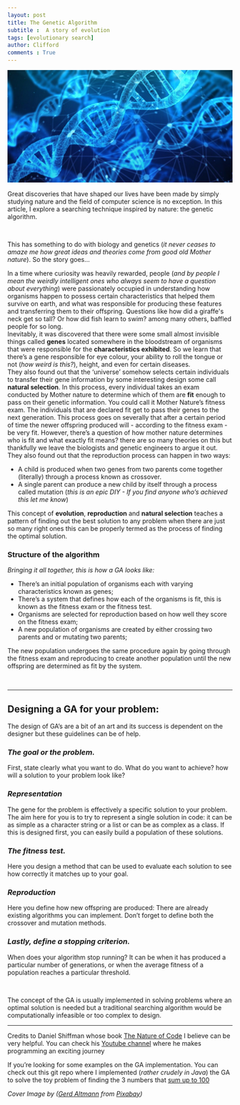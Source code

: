 ```yaml
---
layout: post
title: The Genetic Algorithm
subtitle :  A story of evolution
tags: [evolutionary search]
author: Clifford
comments : True
---
```


![dna](/assets/project/dna.jpg)

Great discoveries that have shaped our lives have been made by simply studying nature and the field of computer science is no exception. In this article, I explore a searching technique inspired by nature: the genetic algorithm.

<br>

This has something to do with biology and genetics (_it never ceases to amaze me how great ideas and theories come from good old Mother nature_). So the story goes...

In a time where curiosity was heavily rewarded, people (_and by people I mean the weirdly intelligent ones who always seem to have a question about everything_) were passionately occupied in understanding how organisms happen to possess certain characteristics that helped them survive on earth, and what was responsible for producing these features and transferring them to their offspring. Questions like how did a  giraffe's neck get so tall? Or how did fish learn to swim? among many others, baffled people for so long.
<br>
Inevitably, it was discovered that there were some small almost invisible things called **genes** located somewhere in the bloodstream of organisms that were responsible for the **characteristics exhibited**. So we learn that there’s a gene responsible for eye colour, your ability to roll the tongue or not (_how weird is this?_), height, and even for certain diseases. 
<br>
They also found out that the ‘universe’ somehow selects certain individuals to transfer their gene information by some interesting design some call **natural selection**. In this process, every individual takes an exam conducted by Mother nature to determine which of them are **fit** enough to pass on their genetic information. You could call it Mother Nature’s fitness exam. The individuals that are declared fit get to pass their genes to the next generation. This process goes on severally that after a certain period of time the newer offspring produced will - according to the fitness exam - be very fit. However, there’s a question of how mother nature determines who is fit and what exactly fit means? there are so many theories on this but thankfully we leave the biologists and genetic engineers to argue it out.
<br>
They also found out that the reproduction process can happen in two ways:

+ A child is produced when two genes from two parents come together (literally) through a process known as crossover.
+ A single parent can produce a new child by itself through a process called mutation (_this is an epic DIY - If you find anyone who’s achieved this let me know_)
 
This concept of **evolution**, **reproduction** and **natural selection** teaches a pattern of finding out the best solution to any problem when there are just so many right ones this can be properly termed as the process of finding the optimal solution.

### Structure of the algorithm
*Bringing it all together, this is how a GA looks like:*
 
+ There’s an initial population of organisms each with varying characteristics known as genes;
+ There’s a system that defines how each of the organisms is fit, this is known as the fitness exam or the fitness test.
+ Organisms are selected for reproduction based on how well they score on the fitness exam;
+ A new population of organisms are created by either crossing two parents and or mutating two parents;

The new population undergoes the same procedure again by going through the fitness exam and reproducing to create another population until the new offspring are determined as fit by the system.

<br>

---

## Designing a GA for your problem:

The design of GA’s are a bit of an art and its success is dependent on the designer but these guidelines can be of help.

### _The goal or the problem._
First, state clearly what you want to do. What do you want to achieve? how will a solution to your problem look like?

### _Representation_
The gene for the problem is effectively a specific solution to your problem. The aim here for you is to try to represent a single solution in code: it can be as simple as a character string or a list or can be as complex as a class. If this is designed first, you can easily build a population of these solutions.

### _The fitness test._
Here you design a method that can be used to evaluate each solution to see how correctly it matches up to your goal.

### _Reproduction_
Here you define how new offspring are produced: There are already existing algorithms you can implement. Don’t forget to define both the crossover and mutation methods.

### _Lastly, define a stopping criterion._
When does your algorithm stop running? It can be when it has produced a particular number of generations, or when the average fitness of a population reaches a particular threshold.

<br>

The concept of the GA is usually implemented in solving problems where an optimal solution is needed but a traditional searching algorithm would be computationally infeasible or too complex to design.

---
 
Credits to Daniel Shiffman whose book [The Nature of Code](https://natureofcode.com/) I believe can be very helpful. You can check his [Youtube channel](https://youtu.be/17WoOqgXsRM) where he makes programming an exciting journey 

If you’re looking for some examples on the GA implementation. You can check out this git repo where I implemented (_rather crudely in Java_) the GA to solve the toy problem of finding the 3 numbers that [sum up to 100](https://github.com/cliffordEmmanuel/Sumto100)


*Cover Image by (<a href="https://pixabay.com/users/geralt-9301/?utm_source=link-attribution&amp;utm_medium=referral&amp;utm_campaign=image&amp;utm_content=3539309">Gerd Altmann</a> from <a href="https://pixabay.com/?utm_source=link-attribution&amp;utm_medium=referral&amp;utm_campaign=image&amp;utm_content=3539309">Pixabay</a>)*

